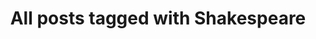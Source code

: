 ---
layout: tag
title: "All posts tagged with Shakespeare"
permalink: /weblog/tags/shakespeare/
taxonomy: Shakespeare
---